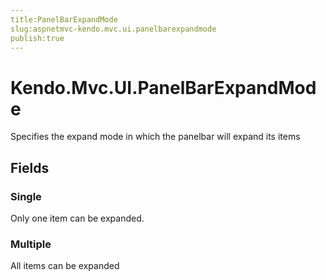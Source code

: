 ```yaml
---
title:PanelBarExpandMode
slug:aspnetmvc-kendo.mvc.ui.panelbarexpandmode
publish:true
---
```


# Kendo.Mvc.UI.PanelBarExpandMode
Specifies the expand mode in which the panelbar will expand its items

## Fields
### Single
Only one item can be expanded.
### Multiple
All items can be expanded




 
